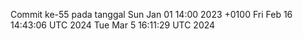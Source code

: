Commit ke-55 pada tanggal Sun Jan 01 14:00 2023 +0100
Fri Feb 16 14:43:06 UTC 2024
Tue Mar  5 16:11:29 UTC 2024
